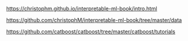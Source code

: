 https://christophm.github.io/interpretable-ml-book/intro.html

https://github.com/christophM/interpretable-ml-book/tree/master/data

https://github.com/catboost/catboost/tree/master/catboost/tutorials

